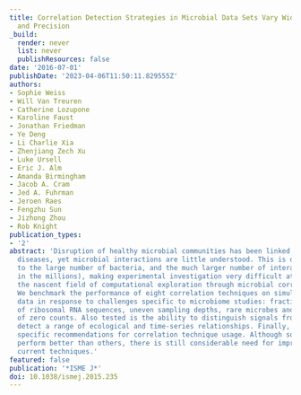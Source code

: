 ```yaml
---
title: Correlation Detection Strategies in Microbial Data Sets Vary Widely in Sensitivity
  and Precision
_build:
  render: never
  list: never
  publishResources: false
date: '2016-07-01'
publishDate: '2023-04-06T11:50:11.829555Z'
authors:
- Sophie Weiss
- Will Van Treuren
- Catherine Lozupone
- Karoline Faust
- Jonathan Friedman
- Ye Deng
- Li Charlie Xia
- Zhenjiang Zech Xu
- Luke Ursell
- Eric J. Alm
- Amanda Birmingham
- Jacob A. Cram
- Jed A. Fuhrman
- Jeroen Raes
- Fengzhu Sun
- Jizhong Zhou
- Rob Knight
publication_types:
- '2'
abstract: 'Disruption of healthy microbial communities has been linked to numerous
  diseases, yet microbial interactions are little understood. This is due in part
  to the large number of bacteria, and the much larger number of interactions (easily
  in the millions), making experimental investigation very difficult at best and necessitating
  the nascent field of computational exploration through microbial correlation networks.
  We benchmark the performance of eight correlation techniques on simulated and real
  data in response to challenges specific to microbiome studies: fractional sampling
  of ribosomal RNA sequences, uneven sampling depths, rare microbes and a high proportion
  of zero counts. Also tested is the ability to distinguish signals from noise, and
  detect a range of ecological and time-series relationships. Finally, we provide
  specific recommendations for correlation technique usage. Although some methods
  perform better than others, there is still considerable need for improvement in
  current techniques.'
featured: false
publication: '*ISME J*'
doi: 10.1038/ismej.2015.235
---
```


